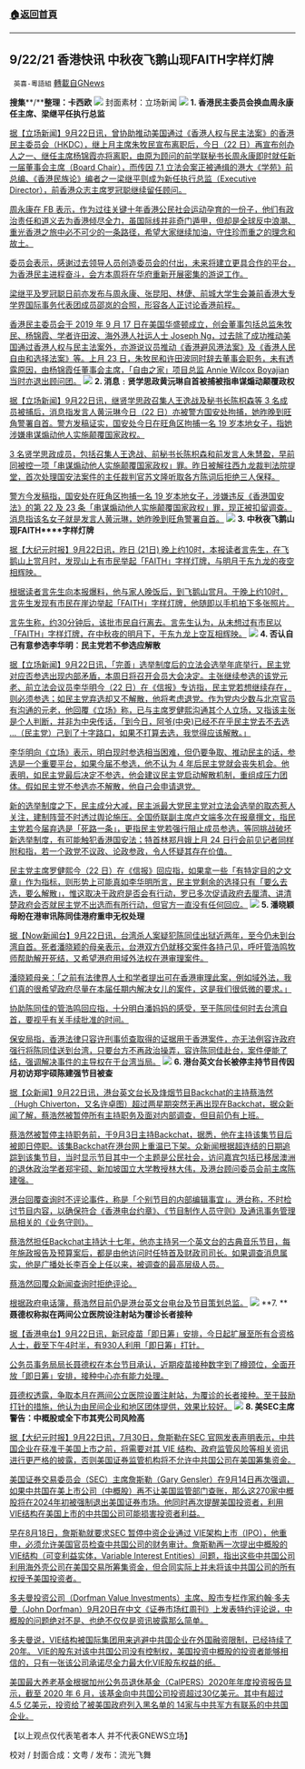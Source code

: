 ###  [:house:返回首頁](https://github.com/ourhimalayas/txt)
---


## 9/22/21 香港快讯 中秋夜飞鹅山现FAITH字样灯牌
` 英喜-粵語組` [轉載自GNews](https://gnews.org/zh-hans/1548142/)

**搜集****/****整理：卡西欧**
![](https://assets.gnews.org/wp-content/uploads/2021/09/922fenmian.jpg)
封面素材：立场新闻
![](https://assets.gnews.org/wp-content/uploads/2021/09/Screen-Shot-2021-09-22-at-11.07.39-AM.png)
**1. ****香港民主委员会换血****周永康任主席、梁继平任执行总监**

[据【立场新闻】9月22日讯，曾协助推动美国通过《香港人权与民主法案》的香港民主委员会（HKDC），继上月主席朱牧民宣布离职后，今日（22 日）再宣布创办人之一、继任主席杨锦霞亦将离职，由原为顾问的前学联秘书长周永康即时就任新一届董事会主席（Board Chair），而传因 7.1 立法会案正被通缉的港大《学苑》前总编、《香港民族论》编者之一梁继平则成为新任执行总监（Executive Director），前香港众志主席罗冠聪继续留任顾问。](https://www.thestandnews.com/politics/曾在美推動人權民主法案-香港民主委員會換血-周永康任主席梁繼平任執行總監)

[周永康在 FB 表示，作为过往关键十年香港公民社会运动孕育的一份子，他们有政治责任和道义去为香港倾尽全力，虽国际线并非奇门遁甲，但却是全球反中浪潮、重光香港之旅中必不可少的一条路径，希望大家继续加油，守住珍而重之的理念和故土。](https://www.thestandnews.com/politics/曾在美推動人權民主法案-香港民主委員會換血-周永康任主席梁繼平任執行總監)

[委员会表示，感谢过去领导人员创造委员会的付出，未来将建立更具合作的平台，为香港民主进程奋斗，会方本周将在华府重新开展密集的游说工作。](https://www.thestandnews.com/politics/曾在美推動人權民主法案-香港民主委員會換血-周永康任主席梁繼平任執行總監)

[梁继平及罗冠聪日前亦发布与周永康、张昆阳、林倢、前城大学生会兼前香港大专学界国际事务代表团成员邵岚的合照，形容各人正讨论香港前程。](https://www.thestandnews.com/politics/曾在美推動人權民主法案-香港民主委員會換血-周永康任主席梁繼平任執行總監)

[香港民主委员会于 2019 年 9 月 17 日在美国华盛顿成立，创会董事包括总监朱牧民、杨锦霞、学者许田波、海外港人社运人士 Joseph Ng，过去除了成功推动美国通过香港人权与民主法案外，亦游说议员推动《香港避风港法案》及《香港人民自由和选择法案》等。上月 23 日，朱牧民和许田波同时辞去董事会职务，未有透露原因，由杨锦霞任董事会主席，「自由之家」项目总监 Annie Wilcox Boyajian 当时亦退出顾问团。](https://www.thestandnews.com/politics/曾在美推動人權民主法案-香港民主委員會換血-周永康任主席梁繼平任執行總監)
![](https://assets.gnews.org/wp-content/uploads/2021/09/Screen-Shot-2021-09-22-at-11.07.48-AM.png)
**2. ****消息﹕贤学思政黄沅琳自首被捕****被指串谋煽动颠覆政权**

[据【立场新闻】9月22日讯，继贤学思政召集人王逸战及秘书长陈枳森等 3 名成员被捕后，消息指发言人黄沅琳今日（22 日）亦被警方国安处拘捕，她昨晚到旺角警署自首。警方发稿证实，国安处今日在旺角区拘捕一名 19 岁本地女子，指她涉嫌串谋煽动他人实施颠覆国家政权。](https://www.thestandnews.com/politics/消息賢學思政黃沅琳自首被捕-被指串謀煽動顛覆政權)

[3 名贤学思政成员，包括召集人王逸战、前秘书长陈枳森和前发言人朱慧盈，早前同被控一项「串谋煽动他人实施颠覆国家政权」罪。昨日被解往西九龙裁判法院提堂，首次处理国安法案件的主任裁判官苏文隆听取各方陈词后拒绝三人保释。](https://www.thestandnews.com/politics/消息賢學思政黃沅琳自首被捕-被指串謀煽動顛覆政權)

[警方今发稿指，国安处在旺角区拘捕一名 19 岁本地女子，涉嫌违反《香港国安法》的第 22 及 23 条「串谋煽动他人实施颠覆国家政权」罪，现正被扣留调查。消息指该名女子就是发言人黄沅琳，她昨晚到旺角警署自首。](https://www.thestandnews.com/politics/消息賢學思政黃沅琳自首被捕-被指串謀煽動顛覆政權)
![](https://assets.gnews.org/wp-content/uploads/2021/09/Screen-Shot-2021-09-22-at-11.07.57-AM.png)
**3. ****中秋夜飞鹅山现****FAITH****字样灯牌**

[据【大纪元时报】9月22日讯，昨日 (21日) 晚上约10时，本报读者言先生，在飞鹅山上赏月时，发现山上有市民举起「FAITH」字样灯牌，与明月于东九龙的夜空相辉映。](https://hk.epochtimes.com/news/2021-09-22/77176863)

[根据读者言先生向本报爆料，他与家人晚饭后，到飞鹅山赏月。于晚上约10时，言先生发现有市民在崖边举起「FAITH」字样灯牌，他随即以手机拍下多张照片。](https://hk.epochtimes.com/news/2021-09-22/77176863)

[言先生称，约30分钟后，该批市民自行离去。言先生认为，从未想过有市民以「FAITH」字样灯牌，在中秋夜的明月下，于东九龙上空互相辉映。](https://hk.epochtimes.com/news/2021-09-22/77176863)
![](https://assets.gnews.org/wp-content/uploads/2021/09/Screen-Shot-2021-09-22-at-11.08.12-AM.png)
**4. ****否认自己有意参选****李华明︰民主党若不参选应解散**

[据【立场新闻】9月22日讯，「完善」选举制度后的立法会选举年底举行，民主党对应否参选出现内部矛盾，本周日将召开会员大会决定。主张继续参选的该党元老、前立法会议员李华明今（22 日）在《信报》专访指，民主党若想继续存在，则必须参选；如民主党弃选却又不解散，他将考虑退党。作为党内少数与北京官员有沟通的元老，他回覆《立场》称，已与主席罗健熙沟通其个人立场，又指该主张是个人判断，并非为中央传话，「到今日，阿爷(中央)已经不在乎民主党去不去选 …（民主党）己到了十字路口，如果不打算去选，我觉得应该解散。」](https://www.thestandnews.com/politics/否認自己有意參選-李華明-民主黨若不參選應解散)

[李华明向《立场》表示，明白现时参选相当困难，但仍要争取、推动民主的话，参选是一个重要平台，如果今届不参选，他不认为 4 年后民主党就会丧失机会。他表明，如民主党最后决定不参选，他会建议民主党启动解散机制，重组成压力团体。假如民主党不参选亦不解散，他自己会申请退党。](https://www.thestandnews.com/politics/否認自己有意參選-李華明-民主黨若不參選應解散)

[新的选举制度之下，民主成分大减，民主派最大党民主党对立法会选举的取态惹人关注，建制阵营不时透过舆论施压。全国侨联副主席卢文端多次在报章撰文，指民主党若今届弃选是「死路一条」，更指民主党若强行阻止成员参选，等同挑战破坏新选举制度，有可能触犯香港国安法；特首林郑月娥上月 24 日行会前见记者同样附和指，若一个政党不议政、论政参政，令人怀疑其存在价值。](https://www.thestandnews.com/politics/否認自己有意參選-李華明-民主黨若不參選應解散)

[民主党主席罗健熙今（22 日）在《信报》回应指，如果拿一些「有特定目的之文章」作为指标，则形势上可能真如李华明所言，民主党剩余的选择只有「要么去选，要么解散」，惟这取决于政府是否会有行动，罗已多次促请政府去厘清、讲清楚政府会否就民主党不出选而有所行动，但官方一直没有任何回应。](https://www.thestandnews.com/politics/否認自己有意參選-李華明-民主黨若不參選應解散)
![](https://assets.gnews.org/wp-content/uploads/2021/09/Screen-Shot-2021-09-22-at-11.08.22-AM.png)
**5. ****潘晓颖母盼在港审讯陈同佳****港府重申无权处理**

[据【Now新闻台】9月22日讯，台湾杀人案疑犯陈同佳出狱近两年，至今仍未到台湾自首。死者潘晓颖的母亲表示，台港双方仍就移交案件各持己见，呼吁管浩鸣牧师帮助解开死结，又希望港府用域外法权在港审理案件。](https://news.now.com/home/local/player?newsId=450700)

[潘晓颖母亲：「之前有法律界人士和学者提出可在香港审理此案，例如域外法，我们真的很希望政府尽量在本届任期内解决女儿的案件，这是我们很低微的要求。」](https://news.now.com/home/local/player?newsId=450700)

[协助陈同佳的管浩鸣回应指，十分明白潘妈妈的感受，至于陈同佳何时去台湾自首，要视乎有关手续批准的时间。](https://news.now.com/home/local/player?newsId=450700)

[保安局指，香港法律只容许刑事侦查取得的证据用于香港案件，亦无法例容许政府强行将陈同佳送到台湾，只要台方不再政治操弄，容许陈同佳赴台，案件便能了结，强调解决事件的主导权在于台湾当局。](https://news.now.com/home/local/player?newsId=450700)
![](https://assets.gnews.org/wp-content/uploads/2021/09/Screen-Shot-2021-09-22-at-11.08.30-AM.png)
**6. ****港台英文台长被停主持节目****传因月初访郑宇硕陈建强节目被查**

[据【众新闻】9月22日讯，港台英文台长及烽烟节目Backchat的主持蔡浩然（Hugh Chiverton，又名许卓图）超过两星期突然无再出现在Backchat，据众新闻了解，蔡浩然被暂停所有主持职务及面对内部调查，但目前仍有上班。](https://www.hkcnews.com/article/45687/香港電台-蔡浩然hugh_chiverton-backchat-45694/港台英文台長被停主持節目-傳因月初訪鄭宇碩陳建強節目被查)

[蔡浩然被暂停主持职务前，于9月3日主持Backchat，据悉，他在主持该集节目后被即日停职。该集Backchat在港台网上重温已下架。众新闻根据超连结的日期追踪到该集节目，当时显示节目其中一个主题是公民社会，访问嘉宾包括已移居澳洲的退休政治学者郑宇硕、新加坡国立大学教授林大伟，及港台顾问委员会前主席陈建强。](https://www.hkcnews.com/article/45687/香港電台-蔡浩然hugh_chiverton-backchat-45694/港台英文台長被停主持節目-傳因月初訪鄭宇碩陳建強節目被查)

[港台回覆查询时不评论事件，称是「个别节目的内部编辑事宜」。港台称，不时检讨节目内容，以确保符合《香港电台约章》、《节目制作人员守则》及通讯事务管理局相关的《业务守则》。](https://www.hkcnews.com/article/45687/香港電台-蔡浩然hugh_chiverton-backchat-45694/港台英文台長被停主持節目-傳因月初訪鄭宇碩陳建強節目被查)

[蔡浩然担任Backchat主持达十七年，他亦主持另一个英文台的古典音乐节目，每年施政报告及预算案后，都是由他访问时任特首及财政司司长。如果调查消息属实，他是广播处长李百全上任以来，被调查的最高层级人员。](https://www.hkcnews.com/article/45687/香港電台-蔡浩然hugh_chiverton-backchat-45694/港台英文台長被停主持節目-傳因月初訪鄭宇碩陳建強節目被查)

[蔡浩然回覆众新闻查询时拒绝评论。](https://www.hkcnews.com/article/45687/香港電台-蔡浩然hugh_chiverton-backchat-45694/港台英文台長被停主持節目-傳因月初訪鄭宇碩陳建強節目被查)

[根据政府电话簿，蔡浩然目前仍是港台英文台电台及节目策划总监。](https://www.hkcnews.com/article/45687/香港電台-蔡浩然hugh_chiverton-backchat-45694/港台英文台長被停主持節目-傳因月初訪鄭宇碩陳建強節目被查)
![](https://assets.gnews.org/wp-content/uploads/2021/09/Screen-Shot-2021-09-22-at-11.08.39-AM.png)
**7. ****聂德权称拟在两间公立医院设注射站为覆诊长者接种**

[据【香港电台】9月22日讯，新冠疫苗「即日筹」安排，今日起扩展至所有合资格人士，截至下午4时半，有930人利用「即日筹」打针。](https://news.rthk.hk/rthk/ch/component/k2/1611778-20210922.htm)

[公务员事务局局长聂德权在本台节目承认，近期疫苗接种数字到了樽颈位，全面开放「即日筹」安排，接种中心亦有能力处理。](https://news.rthk.hk/rthk/ch/component/k2/1611778-20210922.htm)

[聂德权透露，争取本月在两间公立医院设置注射站，为覆诊的长者接种。至于鼓励打针的措施，他认为由民间企业和地区团体提供，效果比较好。](https://news.rthk.hk/rthk/ch/component/k2/1611778-20210922.htm)
![](https://assets.gnews.org/wp-content/uploads/2021/09/Screen-Shot-2021-09-22-at-11.08.46-AM.png)
**8. ****美****SEC****主席警告：中概股或全下市****其壳公司风险高**

[据【大纪元时报】9月22日讯，7月30日，詹斯勒在SEC 官网发表声明表示，中共国企业在获准于美国上市之前，将需要对其 VIE 结构、政府监管风险等相关资讯进行更严格的披露，否则美国证券监管机构将不允许中共国公司在美国筹集资金。](https://hk.epochtimes.com/news/2021-09-22/32518346)

[美国证券交易委员会（SEC）主席詹斯勒（Gary Gensler）在9月14日再次强调，如果中共国在美上市公司（中概股）再不让美国监管部门查账，那么这270家中概股将在2024年初被强制退出美国证券市场。他同时再次提醒美国投资者，利用VIE结构在美国上市的中共国公司可能损害投资者利益。](https://hk.epochtimes.com/news/2021-09-22/32518346)

[早在8月18日，詹斯勒就要求SEC 暂停中资企业通过 VIE架构上市（IPO），他重申，必须允许美国官员检查中共国公司的财务审计。詹斯勒再一次提出中概股的VIE结构（可变利益实体，Variable Interest Entities）问题，指出这些中共国公司利用海外壳公司在美国交易所筹集资金，但合同实际上并未将该中共国公司的所有权授予美国投资者。](https://hk.epochtimes.com/news/2021-09-22/32518346)

[多夫曼投资公司（Dorfman Value Investments）主席、股市专栏作家约翰·多夫曼（John Dorfman）9月20日在中文《证券市场红周刊》上发表特约评论说，中概股的问题绝对不是、也绝不仅仅是资讯披露那么简单。](https://hk.epochtimes.com/news/2021-09-22/32518346)

[多夫曼说，VIE结构被国际集团用来逃避中共国企业在外国融资限制，已经持续了20年。 VIE的股东对该中共国公司没有控制权，美国投资中概股的投资者能够相信的，只有一张该公司承诺尽全力最大化VIE股东权益的纸。](https://hk.epochtimes.com/news/2021-09-22/32518346)

[美国最大养老基金根据加州公务员退休基金（CalPERS）2020年年度投资报告显示，截至 2020 年 6 月，该基金向中共国公司投资超过30亿美元。其中有超过 4.5 亿美元，投资给了被美国政府列入黑名单的 14家与中共军方有联系的中共国企业。](https://hk.epochtimes.com/news/2021-09-22/32518346)

【以上观点仅代表笔者本人 并不代表GNEWS立场】

校对 / 封面合成：文粤 / 发布：流光飞舞
